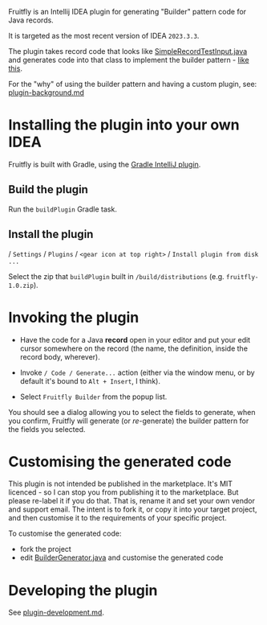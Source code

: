 Fruitfly is an Intellij IDEA plugin for generating "Builder" pattern code for
Java records.

It is targeted as the most recent version of IDEA `2023.3.3`.

The plugin takes record code that looks like
[SimpleRecordTestInput.java](./src/test/java/fruitfly/psi/SimpleRecordTestInput.java)
and generates code into that class to implement the builder pattern -
[like this](./src/test/java/fruitfly/psi/SimpleRecordTestOutput.txt).

For the "why" of using the builder pattern and having a custom plugin,
see: [plugin-background.md](./doc/plugin-background.md)


# Installing the plugin into your own IDEA

Fruitfly is built with Gradle, using the
[Gradle IntelliJ plugin](https://lp.jetbrains.com/gradle-intellij-plugin/).

## Build the plugin

Run the `buildPlugin` Gradle task.

## Install the plugin

/ `Settings` / `Plugins` / `<gear icon at top right>` /
`Install plugin from disk ...`

Select the zip that `buildPlugin` built in
`/build/distributions` (e.g. `fruitfly-1.0.zip`).


# Invoking the plugin

* Have the code for a Java **record** open in your editor and put your
  edit cursor somewhere on the record (the name, the definition, inside the
  record body, wherever).

* Invoke `/ Code / Generate...` action (either via the window menu, or by
  default it's bound to `Alt + Insert`, I think).

* Select `Fruitfly Builder` from the popup list.

You should see a dialog allowing you to select the fields to generate, when
you confirm, Fruitfly will generate (or _re_-generate) the builder pattern
for the fields you selected.


# Customising the generated code

This plugin is not intended be published in the marketplace.
It's MIT licenced - so I can stop you from publishing it to the marketplace.
But please re-label it if you do that. That is, rename it and set your own
vendor and support email.
The intent is to fork it, or copy it into your target project, and then
customise it to the requirements of your specific project.


To customise the generated code:

* fork the project
* edit [BuilderGenerator.java](src/main/java/fruitfly/psi/BuilderGenerator.java)
  and customise the generated code


# Developing the plugin

See [plugin-development.md](./doc/plugin-development.md).